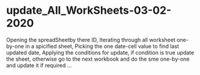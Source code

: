 # update_All_WorkSheets-03-02-2020
Opening the spreadSheetby there ID, 
Iterating through all worksheet one-by-one in a spicified sheet,
Picking the one date-cell value to find last updated date, 
Applying the conditions for update, if condition is true update the sheet, otherwise go to the next workbook and do the sme one-by-one and update it if required ...
